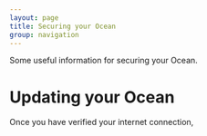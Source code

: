 ```yaml
---
layout: page
title: Securing your Ocean
group: navigation
---
```

Some useful information for securing your Ocean.

# Updating your Ocean

Once you have verified your internet connection, 
